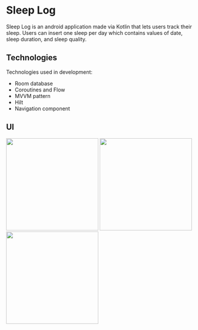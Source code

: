 # Sleep Log
Sleep Log is an android application made via Kotlin that lets users track their sleep. Users can insert one sleep per day which contains values of date, sleep duration, and sleep quality.

## Technologies
Technologies used in development: 
 - Room database
 - Coroutines and Flow
 - MVVM pattern
 - Hilt
 - Navigation component
 
 
 

## UI
<img src="https://user-images.githubusercontent.com/74305561/154856657-ae8134e3-24a2-46fa-972d-77fc5436ea31.PNG" width="250"> <img src="https://user-images.githubusercontent.com/74305561/154856658-2df18e80-0e08-49e2-862f-d183b8e31760.PNG" width="250"> <img src="https://user-images.githubusercontent.com/74305561/154856659-022f2cdf-8e92-4b2d-a1c4-c304b0f7cbd7.PNG" width="250">
